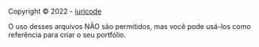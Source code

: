 Copyright © 2022 - [iuricode](https://github.com/iuricode)

O uso desses arquivos NÃO são permitidos, mas você pode usá-los como referência para criar o seu portfólio.

